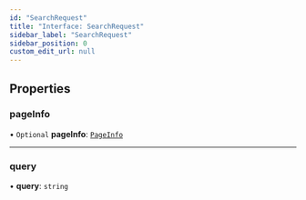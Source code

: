 ```yaml
---
id: "SearchRequest"
title: "Interface: SearchRequest"
sidebar_label: "SearchRequest"
sidebar_position: 0
custom_edit_url: null
---
```


## Properties

### pageInfo

• `Optional` **pageInfo**: [`PageInfo`](PageInfo.md)

___

### query

• **query**: `string`
